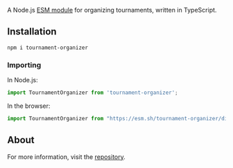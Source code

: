 A Node.js [ESM module](https://gist.github.com/sindresorhus/a39789f98801d908bbc7ff3ecc99d99c) for organizing tournaments, written in TypeScript.

## Installation
```shell
npm i tournament-organizer
```

### Importing
In Node.js:
```ts
import TournamentOrganizer from 'tournament-organizer';
```

In the browser:
```js
import TournamentOrganizer from "https://esm.sh/tournament-organizer/dist/index.module.js";
```

## About
For more information, visit the [repository](https://github.com/slashinfty/tournament-organizer).